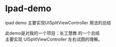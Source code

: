 # Ipad-demo
ipad demo 主要实现UISplitViewController 用法的总结

 此demo是对我的一个项目：长工慧教 的一个总结 <br> 
 主要实现  UISplitViewController 左右试图的理解。
